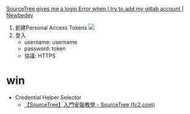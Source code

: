 [SourceTree gives me a login Error when I try to add my gitlab account | Newbedev](https://newbedev.com/sourcetree-gives-me-a-login-error-when-i-try-to-add-my-gitlab-account)

1. 創建Personal Access Tokens
	![](https://i.imgur.com/IdzBNL2.png)
2. 登入
	- username: username
	- password: token
	- 協議: HTTPS

# win
- Credential Helper Selector
	- [【SourceTree】入門安裝教學 - SourceTree (fc2.com)](https://teafatesanya.blog.fc2.com/blog-entry-37.html)